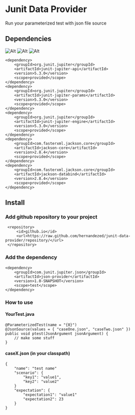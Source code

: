 # Junit Data Provider
Run your parameterized test with json file source

## Dependencies
![Alt](https://img.shields.io/badge/Jdk-+1.8.0-orange.svg?style=flat)
![Alt](https://img.shields.io/badge/Junit-5-green.svg?style=flat)
![Alt](https://img.shields.io/badge/Jackson-+2.8-blue.svg?style=flat)

~~~~
<dependency>
    <groupId>org.junit.jupiter</groupId>
    <artifactId>junit-jupiter-api</artifactId>
    <version>5.3.0</version>
    <scope>provided</scope>
</dependency>
<dependency>
    <groupId>org.junit.jupiter</groupId>
    <artifactId>junit-jupiter-params</artifactId>
    <version>5.3.0</version>
    <scope>provided</scope>
</dependency>
<dependency>
    <groupId>org.junit.jupiter</groupId>
    <artifactId>junit-jupiter-engine</artifactId>
    <version>5.3.0</version>
    <scope>provided</scope>
</dependency>
<dependency>
    <groupId>com.fasterxml.jackson.core</groupId>
    <artifactId>jackson-core</artifactId>
    <version>2.8.4</version>
    <scope>provided</scope>
</dependency>
<dependency>
    <groupId>com.fasterxml.jackson.core</groupId>
    <artifactId>jackson-databind</artifactId>
    <version>2.8.4</version>
    <scope>provided</scope>
</dependency>
~~~~

## Install
### Add github repository to your project
~~~~
 <repository>
     <id>github.io</id>
     <url>https://raw.github.com/hernandezed/junit-data-provider/repository/</url>
 </repository>
~~~~
### Add the dependency
~~~~
<dependency>
    <groupId>com.junit.jupiter.json</groupId>
    <artifactId>json-provider</artifactId>
    <version>1.0-SNAPSHOT</version>
    <scope>test</scope>
</dependency>
~~~~

### How to use

#### YourTest.java
~~~~
@ParameterizedTest(name = "{0}")
@JsonSource(values = { "caseOne.json", "caseTwo.json" })
public void ptest(JsonArgument jsonArgument) {
    // make some stuff
}
~~~~

#### caseX.json (in your classpath)
~~~~
{
    "name": "test name"
    "scenario": {
        "key1": "value1",
        "key2": "value2"
    }
    "expectation": {
        "expectation1": "value1"
        "expectation2": 23
    }
}
~~~~
